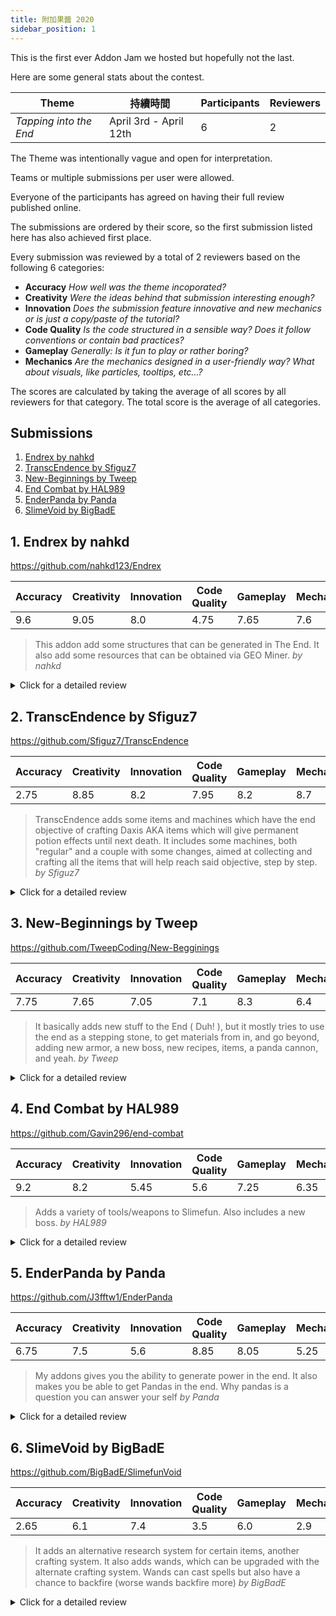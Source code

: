 ```yaml
---
title: 附加果醬 2020
sidebar_position: 1
---
```


This is the first ever Addon Jam we hosted but hopefully not the last.

Here are some general stats about the contest.

| Theme                  | 持續時間                   | Participants | Reviewers |
| ---------------------- | ---------------------- | ------------ | --------- |
| _Tapping into the End_ | April 3rd - April 12th | 6            | 2         |

The Theme was intentionally vague and open for interpretation.

Teams or multiple submissions per user were allowed.

Everyone of the participants has agreed on having their full review published online.

The submissions are ordered by their score, so the first submission listed here has also achieved first place.

Every submission was reviewed by a total of 2 reviewers based on the following 6 categories:

* **Accuracy** _How well was the theme incoporated?_
* **Creativity** _Were the ideas behind that submission interesting enough?_
* **Innovation** _Does the submission feature innovative and new mechanics or is just a copy/paste of the tutorial?_
* **Code Quality** _Is the code structured in a sensible way? Does it follow conventions or contain bad practices?_
* **Gameplay** _Generally: Is it fun to play or rather boring?_
* **Mechanics** _Are the mechanics designed in a user-friendly way? What about visuals, like particles, tooltips, etc...?_

The scores are calculated by taking the average of all scores by all reviewers for that category. The total score is the average of all categories.

## Submissions

1. [Endrex by nahkd](#1-Endrex-by-nahkd)
2. [TranscEndence by Sfiguz7](#2-TranscEndence-by-Sfiguz7)
3. [New-Beginnings by Tweep](#3-New-Beginnings-by-Tweep)
4. [End Combat by HAL989](#4-End-Combat-by-HAL989)
5. [EnderPanda by Panda](#5-EnderPanda-by-Panda)
6. [SlimeVoid by BigBadE](#6-SlimeVoid-by-BigBadE)

## 1. Endrex by nahkd

<https://github.com/nahkd123/Endrex>

| Accuracy | Creativity | Innovation | Code Quality | Gameplay | Mechanics | TOTAL    |
| -------- | ---------- | ---------- | ------------ | -------- | --------- | -------- |
| 9.6      | 9.05       | 8.0        | 4.75         | 7.65     | 7.6       | **7.78** |

> This addon add some structures that can be generated in The End. It also add some resources that can be obtained via GEO Miner. _by nahkd_

<details>
<summary>Click for a detailed review</summary>

### Pros

* Very cool world-generation with awesome structures and loot chests
* Very strong theme integration with Enderium, Dragon Scales and adding world-gen to the End
* A lot of content with quite unique items

### Cons

* Loot chests seem very overpowered
* The Dust Fabricator throws a lot of stacktraces into the console
* Your code violated a lot of naming conventions (e.g. nahkdSchematic2.java), lots of one-liner functions
* Your pom includes a local file:// repository which will break on anyone trying to work on this
* Don't use Random#nextInt() in a for loop if you are not gonna use it, let that entropy come from the algorithm itself
* Lots of missing access modifiers which could lead to unexpected results
* Redundant classes with some unneeded utilities, part of which are already in Slimefun
* Seemingly unnecessary static fields, some unused class
* Lack of visual cues on machines, the guide could display their recipes for example

#### Conclusion

Feature-wise this is really awesome but the Code Quality leaves a lot of room for improvement.

The idea of adding structures to the end was really good and on point with the theme.

This Addon adds a ton of items and content and introduces some really nice concepts.

But internally it lacks quite a bit of work and isn't the most user-friendly too.

</details>

## 2. TranscEndence by Sfiguz7

<https://github.com/Sfiguz7/TranscEndence>

| Accuracy | Creativity | Innovation | Code Quality | Gameplay | Mechanics | TOTAL    |
| -------- | ---------- | ---------- | ------------ | -------- | --------- | -------- |
| 2.75     | 8.85       | 8.2        | 7.95         | 8.2      | 8.7       | **7.44** |

> TranscEndence adds some items and machines which have the end objective of crafting Daxis AKA items which will give permanent potion effects until next death. It includes some machines, both "regular" and a couple with some changes, aimed at collecting and crafting all the items that will help reach said objective, step by step. _by Sfiguz7_

<details>
<summary>Click for a detailed review</summary>

### Pros

* Very interesting mechanics with lots of stuff to keep you occupied, even endgame items to work towards
* Very cool machines that see their inspiration in Quantum Mechanics
* Awesome visual effects
* Lots of content
* Very user-friendly items, even comes with a written book explaining you everything

### Cons

* Code-wise a few naming conventions were violated, such as the package name "Lists".
* You should never store a Player Object in a collection, it will lead to severe memory leaks
* Your custom RecipeType extends RecipeType but you never use instances of that class, you only ever use the static fields which defeats the points of inheriting from that class
* Way too many unneeded static imports, some rather redundant API classes, the architecture seems kinda copied from Slimefun
* The guide should probably be craftable, as players can be rather stuck without it and a Server could add the plugin mid-way through
* Very few items actually revolve around "The End", it seems like the theme was mostly ignored here except for some end-related machines or machines that "only work in the End"

#### Conclusion

A very user-friendly plugin with many awesome mechanics. Really a very unique addon for sure with lots of stuff to keep you occupied. The code does contain some rather bad practices though and the theme was mostly ignored.

</details>

## 3. New-Beginnings by Tweep

<https://github.com/TweepCoding/New-Begginings>

| Accuracy | Creativity | Innovation | Code Quality | Gameplay | Mechanics | TOTAL    |
| -------- | ---------- | ---------- | ------------ | -------- | --------- | -------- |
| 7.75     | 7.65       | 7.05       | 7.1          | 8.3      | 6.4       | **7.38** |

> It basically adds new stuff to the End ( Duh! ), but it mostly tries to use the end as a stepping stone, to get materials from in, and go beyond, adding new armor, a new boss, new recipes, items, a panda cannon, and yeah. _by Tweep_

<details>
<summary>Click for a detailed review</summary>

### Pros

* Lots of fun to play around with the items, especially the Panda Bazooka.
* Quite a few items but none of them are boring or a waste of time
* Some nice Theme incorporation with Mythril and other items

### Cons

* Mythril is almost impossible to find and the code behind it is really not good at all.
* Some items are way too overpowered
* The code is quite inefficient, especially because you perform up to 4 map operations that could have all been reduced to one
* Lack of a README file, _just pointing it out there, the README was not subject to the review_
* Some formatting errors
* Lots of hardcoded values, such as world names
* You should always declare constants as "final", especially your collections in MainListener which shouldn't be static btw
* Never compare Enums using .equals(), always use the == operator
* Single-line functions

#### Conclusion

There is not too much to say about this addon, it's fun. But the code has a lot of room for improvement but is despite all those comments rather clean in general. The Theme was incorporated somewhat good.

</details>

## 4. End Combat by HAL989

<https://github.com/Gavin296/end-combat>

| Accuracy | Creativity | Innovation | Code Quality | Gameplay | Mechanics | TOTAL    |
| -------- | ---------- | ---------- | ------------ | -------- | --------- | -------- |
| 9.2      | 8.2        | 5.45       | 5.6          | 7.25     | 6.35      | **7.01** |

> Adds a variety of tools/weapons to Slimefun. Also includes a new boss. _by HAL989_

<details>
<summary>Click for a detailed review</summary>

### Pros

* Very cool concept of repairing tools
* Nice ideas and items are fun to use
* Very accurate implementation of the theme
* The Trapped Shulker is just ingenius

### Cons

* The Category has a very generic name
* Several naming conventions have been violated (e.g. "deepFreezer")
* Empty classes ("RandomInt")
* Uses static and star imports where it may cause some harm
* EnderStaff and EnderStaff2 class should probably be merged into one super class
* Sometimes == was used where .equals() would have been correct, huge potential for bugs there
* Version 12 really breaks some conventions there, should better use semantic versioning
* Your git setup hasn't been configured correctly, it's not linked to your GitHub Account
* You have all classes in one single package, you should group them in subpackages
* You seem to call a FoodLevelChangeEvent manually which does not really seem to make any sense?
* The ideas were good but content-wise we think it lacked a little "Innovation" there.

#### Conclusion

The plugin is fun and interesting. It is a good interpretation of the theme too. However the items all seem rather basic, which isn't inherently bad but costs a little on the "Innovation" score. The code is mostly clean but contains a couple of bad practices and goes against a few conventions.

</details>

## 5. EnderPanda by Panda

<https://github.com/J3fftw1/EnderPanda>

| Accuracy | Creativity | Innovation | Code Quality | Gameplay | Mechanics | TOTAL    |
| -------- | ---------- | ---------- | ------------ | -------- | --------- | -------- |
| 6.75     | 7.5        | 5.6        | 8.85         | 8.05     | 5.25      | **7.00** |

> My addons gives you the ability to generate power in the end. It also makes you be able to get Pandas in the end. Why pandas is a question you can answer your self _by Panda_

<details>
<summary>Click for a detailed review</summary>

### Pros

* Very clean code
* Ideas are fun and quite a cool gimmick
* Nice particle effects

### Cons

* Lack of visual cues
* Missing lore, not even a line stating that a machine needs power
* A bit buggy, all armor recipes are broken since they use illegal shapes for the Ancient Altar, missing catalysts
* A few redundancies in the code
* Misconfigured pom.xml, a system-dependent output file
* The version inside the plugin.yml is not automatically inferred by the pom.xml which leads to inaccurate or redundant versioning
* Missing researches
* Quite few content

#### Conclusion

The code is very clean and this addon is fun. However it isn't as user-friendly as it could have been and the mechanics do not really challenge the player a lot. It's good but small.

</details>

## 6. SlimeVoid by BigBadE

<https://github.com/BigBadE/SlimefunVoid>

| Accuracy | Creativity | Innovation | Code Quality | Gameplay | Mechanics | TOTAL    |
| -------- | ---------- | ---------- | ------------ | -------- | --------- | -------- |
| 2.65     | 6.1        | 7.4        | 3.5          | 6.0      | 2.9       | **4.76** |

> It adds an alternative research system for certain items, another crafting system. It also adds wands, which can be upgraded with the alternate crafting system. Wands can cast spells but also have a chance to backfire (worse wands backfire more) _by BigBadE_

<details>
<summary>Click for a detailed review</summary>

### Pros

* Very innovative ideas, quite a unique system
* A new Research System that is definitely something new
* Nice addition of random research notes, especially that it incorporates the "Luck" effect
* A nice Quarry
* Utilisation of Lombok to reduce complexity
* Cool concept of spells and wands

### Cons

* This Plugin does not even compile in the first place, you used "Spigot" as a dependency when it should have been "Spigot-api" at least
* This is also a Spigot-exclusive title, meaning it **only** works on Spigot, this will impose a very unnecessary limitation to the user
* No checks were made whether this "Spigot-exclusivity" condition is met, on CraftBukkit most stuff will simply refuse to work and throw errors, errors which could have been handled by the code
* The Void Attractor does not work, as it wants to act like a block but is an Entity, this was fixed in post but sadly only after the Jam had already ended, so we cannot take that into account for our review
* You can take items out of the Void Research Bench if timed correctly
* The Research Bench throws a NullPointerException on every tick if you manage to remove an item from it
* The lore is very colorful and hard to read, also conveys little information on how to use these items
* The Theme seems mostly ignored, the End was simply replaced with "Void", however we couldn't really find any links back to the End dimension or other End-related things at all
* The Research Table is very slow and not too user-friendly
* The code is very hard to read as it is all very cramped and unconventionally formatted
* The code is quite often very inefficient, frequent calls to ItemStack#getItemMeta() which create a new instance on every call
* Way too many and completely unnecessary Objects.requireNonNull(...) checks which just add unnecessarily complexity
* Objects.requireNonNull(ItemMeta) is a tautology, it will always be true and it will create a new ItemMeta object which will just waste computational resources, such as RAM or CPU usage
* Usage of YAML for machine serialization which is slow and inefficient, this should also have been implemented on a higher level rather than in the addon itself
* Redundant setInstance() method
* The api-version in the plugin.yml is specified as "1.13" but the project itself is built against 1.15
* The version inside the plugin.yml is not automatically inferred by the pom.xml which leads to inaccurate or redundant versioning
* Cramped one-line functions
* RegEx patterns are compiled at runtime which is very slow but done repeatedly throughout the code, these should be compiled once and then be re-used instead. Most common patterns are also already included in Slimefun itself, see PatternUtils
* When comparing user input Strings, you should use .equalsIgnoreCase()
* random.nextInt(2) == 0 should really be changed to Random#nextBoolean()
* Potential memory leak: Not removing Player UUIDs from Maps on every possible occasion, such as server-leaving or kicking, small but can stack up on large servers
* Void Bag's Namespaced Key violates the format of namespaced keys, use "bag_location" instead of "bagLocation"
* Needless creations of instances of Random for every instance of a custom VoidMenu
* Overuse of return; statements, a proper if/else structure is usually considered more readable
* static instances are never nullified on plugin disable, not that server reloads are encouraged but this will make them a lot more severe, especially not nullifying the plugin's instance
* On many occasions you add @Getter or @Setter annotations to almost every field, Lombok also allows you to add that to a class to add it for all fields at once
* Your persistent data calls could have been handled by CS-CoreLib2's PersistentDataAPI which automatically returns an Optional too
* Over use of ChatColor.SOMETHING when you could just use '&x' instead to make it more readable
* You shouldn't loop through values and then perform a .get() operation, Map#entrySet() exists for this very reason and saves a ton of performance

#### Conclusion

Generally good ideas, very innovative for sure. But the Theme seemed a bit neglected, the code is very slow and inefficient, lots of redundancies and bad practices but mostly just inefficient. The plugin is a Spigot-exclusive title which is rather discouraged, especially if not using Spigot just causes tons of errors rather than a proper handling of that circumstance. It generally contains quite a few bugs and the code looks more like a "proof of concept" rather than a thoughtfully crafted system. It definitely scores in Innovation, Gameplay and Creativity but the code quality and accuracy sadly make this land on the last place. We also had to deduct some points on Gameplay and Mechanics due to all the bugs we encountered and the fact that this only works on Spigot.

</details>
